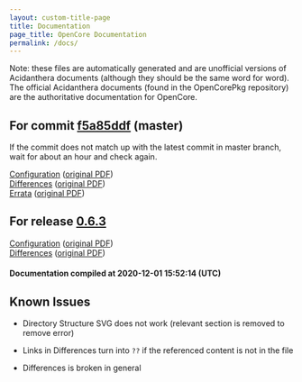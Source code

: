 ```yaml
---
layout: custom-title-page
title: Documentation
page_title: OpenCore Documentation
permalink: /docs/
---
```

Note: these files are automatically generated and are unofficial versions of Acidanthera documents (although they should be the same word for word). The official Acidanthera documents (found in the OpenCorePkg repository) are the authoritative documentation for OpenCore.

## For commit [f5a85ddf](https://github.com/acidanthera/OpenCorePkg/tree/f5a85ddf733c4c6a3c5e5cd2a53a1e786a61333d) (master)

If the commit does not match up with the latest commit in master branch, wait for about an hour and check again.

[Configuration](latest/Configuration.html) ([original PDF](https://github.com/acidanthera/OpenCorePkg/blob/f5a85ddf733c4c6a3c5e5cd2a53a1e786a61333d/Docs/Configuration.pdf))
<br>
[Differences](latest/Differences.html) ([original PDF](https://github.com/acidanthera/OpenCorePkg/blob/f5a85ddf733c4c6a3c5e5cd2a53a1e786a61333d/Docs/Differences/Differences.pdf))
<br>
[Errata](latest/Errata.html) ([original PDF](https://github.com/acidanthera/OpenCorePkg/blob/f5a85ddf733c4c6a3c5e5cd2a53a1e786a61333d/Docs/Errata/Errata.pdf))

## For release [0.6.3](https://github.com/acidanthera/OpenCorePkg/tree/0.6.3)

[Configuration](release/Configuration.html) ([original PDF](https://github.com/acidanthera/OpenCorePkg/blob/0.6.3/Docs/Configuration.pdf))
<br>
[Differences](release/Differences.html) ([original PDF](https://github.com/acidanthera/OpenCorePkg/blob/0.6.3/Docs/Differences/Differences.pdf))

#### Documentation compiled at 2020-12-01 15:52:14 (UTC)

## Known Issues

* Directory Structure SVG does not work (relevant section is removed to remove error)

* Links in Differences turn into `??` if the referenced content is not in the file

* Differences is broken in general
